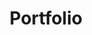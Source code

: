 ---
layout: tags
permalink: /tags/
# date: 2016-03-23T11:48:41-04:00
title: Portfolio
# entries_layout: grid
author_profile: true

header:
  overlay_color: "#000"
  overlay_filter: "0.5"
  overlay_image: /assets/images/banner-code-1.jpg
  

toc: true
toc_label: "Contents"
toc_icon: "cog"  
---